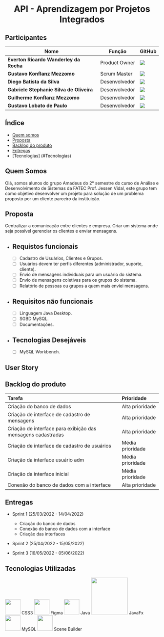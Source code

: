 <h1 align="center">
  API - Aprendizagem por Projetos Integrados

</h1>

## Participantes

|Nome|Função|GitHub
| -------- |-------- |--------
|**Everton Ricardo Wanderley da Rocha**| Product Owner |[<img src="https://camo.githubusercontent.com/fbc3df79ffe1a99e482b154b29262ecbb10d6ee4ed22faa82683aa653d72c4e1/68747470733a2f2f696d672e736869656c64732e696f2f62616467652f4769744875622d3130303030303f7374796c653d666f722d7468652d6261646765266c6f676f3d676974687562266c6f676f436f6c6f723d7768697465" />](https://github.com/Evertonrwr)|<img src = "https://media-exp1.licdn.com/dms/image/C4E03AQEqjHK3s2KQ9g/profile-displayphoto-shrink_800_800/0/1614391630089?e=1626912000&v=beta&t=7Wk-nGEpy8Ug3IaCBaw4LwKh4nCq6Z3LD7BtgxuiOcM" height="50"/>|
|**Gustavo Konflanz Mezzomo**| Scrum Master |[<img src="https://camo.githubusercontent.com/fbc3df79ffe1a99e482b154b29262ecbb10d6ee4ed22faa82683aa653d72c4e1/68747470733a2f2f696d672e736869656c64732e696f2f62616467652f4769744875622d3130303030303f7374796c653d666f722d7468652d6261646765266c6f676f3d676974687562266c6f676f436f6c6f723d7768697465" />](https://github.com/gustavomezzomo)|<img src = "https://media-exp1.licdn.com/dms/image/C4E03AQEqjHK3s2KQ9g/profile-displayphoto-shrink_800_800/0/1614391630089?e=1626912000&v=beta&t=7Wk-nGEpy8Ug3IaCBaw4LwKh4nCq6Z3LD7BtgxuiOcM" height="50"/>|
|**Diego Batista da Silva**| Desenvolvedor |[<img src="https://camo.githubusercontent.com/fbc3df79ffe1a99e482b154b29262ecbb10d6ee4ed22faa82683aa653d72c4e1/68747470733a2f2f696d672e736869656c64732e696f2f62616467652f4769744875622d3130303030303f7374796c653d666f722d7468652d6261646765266c6f676f3d676974687562266c6f676f436f6c6f723d7768697465" />](https://github.com/diiegobsilva)|<img src = "https://media-exp1.licdn.com/dms/image/C4E03AQEqjHK3s2KQ9g/profile-displayphoto-shrink_800_800/0/1614391630089?e=1626912000&v=beta&t=7Wk-nGEpy8Ug3IaCBaw4LwKh4nCq6Z3LD7BtgxuiOcM" height="50"/>|
|**Gabriele Stephanie Silva de Oliveira**| Desenvolvedor |[<img src="https://camo.githubusercontent.com/fbc3df79ffe1a99e482b154b29262ecbb10d6ee4ed22faa82683aa653d72c4e1/68747470733a2f2f696d672e736869656c64732e696f2f62616467652f4769744875622d3130303030303f7374796c653d666f722d7468652d6261646765266c6f676f3d676974687562266c6f676f436f6c6f723d7768697465" />](https://github.com/oliveira-gabriele)|<img src = "https://media-exp1.licdn.com/dms/image/C4E03AQEqjHK3s2KQ9g/profile-displayphoto-shrink_800_800/0/1614391630089?e=1626912000&v=beta&t=7Wk-nGEpy8Ug3IaCBaw4LwKh4nCq6Z3LD7BtgxuiOcM" height="50"/>|
|**Guilherme Konflanz Mezzomo**| Desenvolvedor |[<img src="https://camo.githubusercontent.com/fbc3df79ffe1a99e482b154b29262ecbb10d6ee4ed22faa82683aa653d72c4e1/68747470733a2f2f696d672e736869656c64732e696f2f62616467652f4769744875622d3130303030303f7374796c653d666f722d7468652d6261646765266c6f676f3d676974687562266c6f676f436f6c6f723d7768697465" />](https://github.com/GuilhermeKMezzomo)|<img src = "https://media-exp1.licdn.com/dms/image/C4E03AQEqjHK3s2KQ9g/profile-displayphoto-shrink_800_800/0/1614391630089?e=1626912000&v=beta&t=7Wk-nGEpy8Ug3IaCBaw4LwKh4nCq6Z3LD7BtgxuiOcM" height="50"/>|
|**Gustavo Lobato de Paulo**| Desenvolvedor |[<img src="https://camo.githubusercontent.com/fbc3df79ffe1a99e482b154b29262ecbb10d6ee4ed22faa82683aa653d72c4e1/68747470733a2f2f696d672e736869656c64732e696f2f62616467652f4769744875622d3130303030303f7374796c653d666f722d7468652d6261646765266c6f676f3d676974687562266c6f676f436f6c6f723d7768697465"/>](https://github.com/Gustavoldp)|<img src = "https://media-exp1.licdn.com/dms/image/C4E03AQEqjHK3s2KQ9g/profile-displayphoto-shrink_800_800/0/1614391630089?e=1626912000&v=beta&t=7Wk-nGEpy8Ug3IaCBaw4LwKh4nCq6Z3LD7BtgxuiOcM" height="50"/>|


## Índice

* [Quem somos](#Quem-Somos)
* [Proposta](#Proposta)
* [Backlog do produto](#Backlog-do-produto)
* [Entregas](#Entregas)
* [Tecnologias] (#Tecnologias)


## Quem Somos 

Olá, somos alunos do grupo Amadeus do 2° semestre do curso de Análise e Desenvolvimento de Sistemas da FATEC Prof. Jessen Vidal, este grupo tem como objetivo desenvolver um projeto para solução de um problema proposto por um cliente parceiro da instituição.

## Proposta 

Centralizar a comunicação entre clientes e empresa. Criar um sistema onde seja possível gerenciar os clientes e enviar mensagens.

* Requistos funcionais
   ---
   - [ ] Cadastro de Usuários, Clientes e Grupos.
   - [ ] Usuários devem ter perfis diferentes (administrador, suporte, cliente).
   - [ ] Envio de mensagens individuais para um usuário do sistema.
   - [ ] Envio de mensagens coletivas para os grupos do sistema.
   - [ ] Relatório de pessoas ou grupos a quem mais enviei mensagens.

* Requisitos não funcionais
  ---
  - [ ] Linguagem Java Desktop.
  - [ ] SGBD MySQL.
  - [ ] Documentações.

* Tecnologias Desejáveis
  ---
  - [ ] MySQL Workbench.

## User Story

## Backlog do produto

Tarefa | Prioridade
:--- | :--- |
Criação do banco de dados | Alta prioridade
Criação de interface de cadastro de mensagens | Alta prioridade
Criação de interface para exibição das mensagens cadastradas | Alta prioridade
Criação de interface de cadastro de usuários | Média prioridade
Criação da interface usuário adm | Média prioridade
Criação da interface inicial | Média prioridade
Conexão do banco de dados com a interface | Alta prioridade

## Entregas

* Sprint 1 (25/03/2022 - 14/04/2022)

  - Criação do banco de dados
  - Conexão do banco de dados com a interface
  - Criação das interfaces

* Sprint 2 (25/04/2022 - 15/05/2022)


* Sprint 3 (16/05/2022 - 05/06/2022) 

## Tecnologias Utilizadas  

 <img width="50 rem" src="https://cdn.jsdelivr.net/gh/devicons/devicon/icons/css3/css3-original.svg"/> CSS3 
 <img width="50 rem" src="https://cdn.jsdelivr.net/gh/devicons/devicon/icons/figma/figma-original.svg"/> Figma 
 <img width="50 rem" src="https://icongr.am/devicon/java-original.svg?size=128&color=currentColor"/> Java
 <img width="120 rem" src="https://wikiimg.tojsiabtv.com/wikipedia/en/c/cc/JavaFX_Logo.png"/> JavaFx
 <img width="50 rem" src="https://cdn.jsdelivr.net/gh/devicons/devicon/icons/mysql/mysql-original.svg" /> MySQL
 <img width="50 rem" src="https://gluonhq.com/wp-content/uploads/2015/02/SceneBuilderLogo.png"/> Scene Builder
